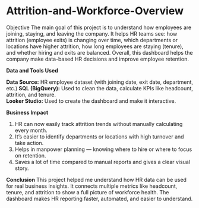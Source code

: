 # Attrition-and-Workforce-Overview

Objective
The main goal of this project is to understand how employees are joining, staying, and leaving the company.
 It helps HR teams see:
how attrition (employee exits) is changing over time, which departments or locations have higher attrition, how long employees are staying (tenure), and whether hiring and exits are balanced.
Overall, this dashboard helps the company make data-based HR decisions and improve employee retention.


**Data and Tools Used**

**Data Source:** HR employee dataset (with joining date, exit date, department, etc.) 
**SQL (BigQuery):** Used to clean the data, calculate KPIs like headcount, attrition, and tenure.                                                                                                                    
**Looker Studio:** Used to create the dashboard and make it interactive.

**Business Impact**
1) HR can now easily track attrition trends without manually calculating every month.
2) It’s easier to identify departments or locations with high turnover and take action.
3) Helps in manpower planning — knowing where to hire or where to focus on retention.
4) Saves a lot of time compared to manual reports and gives a clear visual story.


**Conclusion**
This project helped me understand how HR data can be used for real business insights.
It connects multiple metrics like headcount, tenure, and attrition to show a full picture of workforce health.
The dashboard makes HR reporting faster, automated, and easier to understand.

